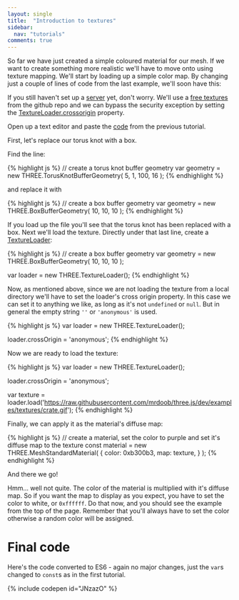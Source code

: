 ```yaml
---
layout: single
title:  "Introduction to textures"
sidebar:
  nav: "tutorials"
comments: true
---
```


So far we have just created a simple coloured material for our mesh. If we want to create something more realistic we'll have to move onto using texture mapping. We'll start by loading up a simple color map. By changing just a couple of lines of code from the last example, we'll soon have this:

<script src="https://cdnjs.cloudflare.com/ajax/libs/three.js/84/three.js"></script>

<canvas id="example-canvas"></canvas>

<script>
  var canvas = document.querySelector('#example-canvas');

  var width = canvas.parentNode.clientWidth;
  var height = window.innerHeight;
  
  var renderer = new THREE.WebGLRenderer( { 
    canvas: canvas,
   });
  renderer.setSize( width, height / 2 );

  // create a scene
  var scene = new THREE.Scene();

  // create a PerspectiveCamera
  var fov = 75;
  var aspect = width / ( height / 2 );
  var nearClippingPlane = 0.1;
  var farClippingPlane = 1000;

  var camera = new THREE.PerspectiveCamera( fov, aspect, nearClippingPlane, farClippingPlane );

  camera.position.set( 0, 0, 20 );

  // create a box buffer geometry
  var geometry = new THREE.BoxBufferGeometry( 10, 10, 10 );

  var loader = new THREE.TextureLoader();

  // Set the loader's crossorigin to allow the texture to be loaded from github
  loader.crossOrigin = 'anonymous';

  var texture = loader.load('https://raw.githubusercontent.com/mrdoob/three.js/dev/examples/textures/crate.gif');

  // create a material, set the color to white and set it's diffuse map to the texture
  var material = new THREE.MeshStandardMaterial( {
      color: 0xffffff, 
      map: texture,
  } );

  var mesh = new THREE.Mesh( geometry, material );
  scene.add( mesh );

  // create a dark grey ambient with an intensity of 2.0 and add it to the scene
  var ambientLight = new THREE.AmbientLight( 0x999999, 2.0 );  
  scene.add( ambientLight );

  // Create a white directional light with an intensity of 2.0
  var directionalLight = new THREE.DirectionalLight( 0xffffff, 2.0 );
  directionalLight.position.set( 0, 10, 0 );
  scene.add( directionalLight );

  function animate() {

    requestAnimationFrame( animate );

    mesh.rotation.z += 0.01;
    mesh.rotation.x += 0.01;
    mesh.rotation.y += 0.01;

    renderer.render( scene, camera );

  }

  animate();

</script>

If you still haven't set up a [server]({{site_url}}/tutorials/0.3-development-server/) yet, don't worry. We'll use a [free textures
](https://raw.githubusercontent.com/mrdoob/three.js/dev/examples/textures/crate.gif) from the github repo and we can bypass the security exception by setting the [TextureLoader.crossorigin](https://threejs.org/docs/#api/loaders/TextureLoader) property. 

Open up a text editor and paste the [code](https://gist.github.com/looeee/c7aff28dcfbab3d9a662823b01027051#file-1-0-getting-started-html) from the previous tutorial. 

First, let's replace our torus knot with a box.

Find the line:

{% highlight js %}
// create a torus knot buffer geometry
var geometry = new THREE.TorusKnotBufferGeometry( 5, 1, 100, 16 );
{% endhighlight %}

and replace it with

{% highlight js %}
// create a box buffer geometry
var geometry = new THREE.BoxBufferGeometry( 10, 10, 10 );
{% endhighlight %}

If you load up the file you'll see that the torus knot has been replaced with a box. Next we'll load the texture. Directly under that last line, create a [TextureLoader](https://threejs.org/docs/#api/loaders/TextureLoader):

{% highlight js %}
// create a box buffer geometry
var geometry = new THREE.BoxBufferGeometry( 10, 10, 10 );

var loader = new THREE.TextureLoader();
{% endhighlight %}

Now, as mentioned above, since we are not loading the texture from a local directory we'll have to set the loader's cross origin property. In this case we can set it to anything we like, as long as it's not `undefined` or `null`. But in general the empty string `''` or `'anonymous'` is used.  

{% highlight js %}
var loader = new THREE.TextureLoader();

loader.crossOrigin = 'anonymous';
{% endhighlight %}

Now we are ready to load the texture:

{% highlight js %}
var loader = new THREE.TextureLoader();

loader.crossOrigin = 'anonymous';

var texture = loader.load('https://raw.githubusercontent.com/mrdoob/three.js/dev/examples/textures/crate.gif');
{% endhighlight %}

Finally, we can apply it as the material's diffuse map: 

{% highlight js %}
// create a material, set the color to purple and set it's diffuse map to the texture
const material = new THREE.MeshStandardMaterial( {
    color: 0xb300b3, 
    map: texture,
} );
{% endhighlight %}

And there we go! 

<canvas id="example2-canvas"></canvas>

<script>
  var canvas = document.querySelector('#example2-canvas');

  var width = canvas.parentNode.clientWidth;
  var height = window.innerHeight;
  
  var renderer = new THREE.WebGLRenderer( { 
    canvas: canvas,
   });
  renderer.setSize( width, height / 2 );

  // create a scene
  var scene = new THREE.Scene();

  // create a PerspectiveCamera
  var fov = 75;
  var aspect = width / ( height / 2 );
  var nearClippingPlane = 0.1;
  var farClippingPlane = 1000;

  var camera = new THREE.PerspectiveCamera( fov, aspect, nearClippingPlane, farClippingPlane );

  camera.position.set( 0, 0, 20 );

  // create a box buffer geometry
  var geometry = new THREE.BoxBufferGeometry( 10, 10, 10 );

  var loader = new THREE.TextureLoader();

  // Set the loader's crossorigin to allow the texture to be loaded from github
  loader.crossOrigin = 'anonymous';

  var texture = loader.load('https://raw.githubusercontent.com/mrdoob/three.js/dev/examples/textures/crate.gif');

  // create a material, set the color to white and set it's diffuse map to the texture
  var material = new THREE.MeshStandardMaterial( {
      color: 0xb300b3, 
      map: texture,
  } );

  var mesh = new THREE.Mesh( geometry, material );
  scene.add( mesh );

  // create a dark grey ambient with an intensity of 2.0 and add it to the scene
  var ambientLight = new THREE.AmbientLight( 0x999999, 2.0 );  
  scene.add( ambientLight );

  // Create a white directional light with an intensity of 2.0
  var directionalLight = new THREE.DirectionalLight( 0xffffff, 2.0 );
  directionalLight.position.set( 0, 10, 0 );
  scene.add( directionalLight );

  function animate() {

    requestAnimationFrame( animate );

    mesh.rotation.z += 0.01;
    mesh.rotation.x += 0.01;
    mesh.rotation.y += 0.01;

    renderer.render( scene, camera );

  }

  animate();

</script>

Hmm... well not quite. The color of the material is multiplied with it's diffuse map. So if you want the map to display as you expect, you have to set the color to white, or `0xffffff`. Do that now, and you should see the example from the top of the page. Remember that you'll always have to set the color otherwise a random color will be assigned. 

# Final code

<script src="https://gist.github.com/looeee/4c3146f9b368678e48a0c1072689b439.js"></script>

Here's the code converted to ES6 - again no major changes, just the `var`s changed to `const`s as in the first tutorial.

{% include codepen id="JNzazO" %}

